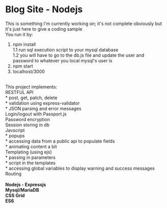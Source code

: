 # Blog Site - Nodejs
This is something I'm currently working on; it's not complete obviously but it's just here to give a coding sample<br>
You run it by:<br>
1.  npm install<br>
1.1 run sql execution script to your mysql database<br>
1.2 you will have to go to the db.js file and update the user and password to whatever you local mysql's user is <br>
2.  npm start<br>
3.  localhost/3000<br>
<br>
This project implements:
<br>RESTFUL API 
<br>     * post, get, patch, delete 
<br>     * validation using express-validator
<br>     * JSON parsing and error messages
<br>Login/logout with Passport.js
<br>Password encryption
<br>Session storing in db
<br>Javscript
<br>     * popups
<br>     * accessing data from a public api to populate fields
<br>     * animating content a bit
<br>Templating (using ejs)
<br>     * passing in parameters
<br>     * script in the templates
<br>     * accessing global variables to display warning and success messages
<br>Routing
<br>
<br>
<b>
Nodejs - Expressjs<br>
Mysql/MariaDB<br>
CSS Grid<br>
ES6
</b>
